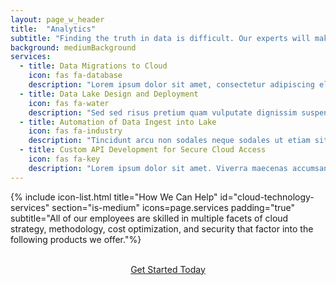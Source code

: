 ```yaml
---
layout: page_w_header
title:  "Analytics"
subtitle: "Finding the truth in data is difficult. Our experts will make sure that you get the most out of your data."
background: mediumBackground
services:
  - title: Data Migrations to Cloud
    icon: fas fa-database
    description: "Lorem ipsum dolor sit amet, consectetur adipiscing elit, sed do eiusmod tempor incididunt ut labore et dolore magna aliqua. Lectus proin nibh nisl condimentum id venenatis a. Orci ac auctor augue mauris augue neque gravida."
  - title: Data Lake Design and Deployment
    icon: fas fa-water
    description: "Sed sed risus pretium quam vulputate dignissim suspendisse. Enim praesent elementum facilisis leo vel fringilla est ullamcorper.  Eget velit aliquet sagittis id consectetur purus ut."
  - title: Automation of Data Ingest into Lake
    icon: fas fa-industry
    description: "Tincidunt arcu non sodales neque sodales ut etiam sit amet. Quisque sagittis purus sit amet volutpat consequat mauris nunc congue. Et tortor consequat id porta."
  - title: Custom API Development for Secure Cloud Access
    icon: fas fa-key
    description: "Lorem ipsum dolor sit amet. Viverra maecenas accumsan lacus vel facilisis volutpat est. Pellentesque nec nam aliquam sem et. Turpis egestas integer eget aliquet nibh praesent tristique magna."
---
```



{% include icon-list.html title="How We Can Help" id="cloud-technology-services" section="is-medium" icons=page.services padding="true" subtitle="All of our employees are skilled in multiple facets of cloud strategy, methodology, cost optimization, and security that factor into the following products we offer."%}

<br/>
<div class="columns is-centered">  
  <div class="column is-half" style="text-align:center">
    <a href="/#contact" class="button is-primary is-outlined">Get Started Today</a>
  </div>
</div>
    

<!-- 

<div id="analytics">
	<div class="box">
        <div class="imgBox">
			<img src="/assets/images/analytics.png" alt="divider" width="2000" align="middle" style="padding: 10px;"/>
		</div>
    <div class="content">
		<h3>We live in an era that contributes 2.5 quintillion bytes of data daily, and we have long surpassed the ability of any human to understand it all.  
		But, the emergence of machine learning models have given us a chance to apply logic and thought processes across immense stores of information to 
		discover trends and analytics that power companies worldwide.
		</h3>
			<p>
				<b>Analytics:</b> Sharing key metrics in an easily understood format and developing capabilities to access data in near real time are critical aspects of making informed decsions for any company. 
				The gathering of information and the visualizations that are created from data seets form a critical aspect of the larger "analytics" defintion.
			</p>
			<p>
				<b>Ocelot offers the following engagements for <i>Analytics:</i></b>
					<li>Review and recommend methods used to access and integrate information for analytics purposes</li>
					<li>Development of business cases for analytics, including ROI and business impact statemtns</li>
					<li>Development of custom APIs tuned for analytic needs</li>
					<li>Evaluation of data lake strategies to create purpose-built assets for analytics use</li>
			</p>
			<p>
				<b>Machine Learning:</b> Most analytics we deal with handle what HAS happened.  While valuable, companies are trying to antipate what will happen and base directions on these predictions.  
				The ability to scour exabytes of data and produce accurate recommendations based on paterns is the crux of machine learning.
			</p>
			<p>
				<b>Ocelot offers the following engagements for <i>Machine Learning:</i></b>
					<li>Introduction to machine learning platforms and design of initial business cases within platform</li>
					<li>Development of statistical models and appropriate model selection criteria based on inputs</li>
					<li>Review of ML platform scalability and fine tuning of architecture to improve performance at scale</li>
			</p>
		</div>
	</div>
</div> -->

